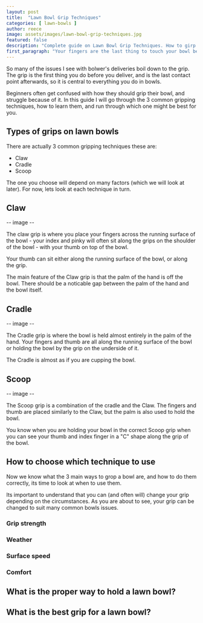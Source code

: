 ```yaml
---
layout: post
title:  "Lawn Bowl Grip Techniques"
categories: [ lawn-bowls ]
author: reece
image: assets/images/lawn-bowl-grip-techniques.jpg
featured: false
description: "Complete guide on Lawn Bowl Grip Techniques. How to girp a lawn bowl for outdoor and indoor bowls."
first_paragraph: "Your fingers are the last thing to touch your bowl before it heads up the rink. Therefore your grip is critical in maintaining control of your bowl during delivery."
---
```


So many of the issues I see with bolwer's deliveries boil down to the grip. The grip is the first thing you do before you deliver, and is the last contact point afterwards, so it is central to everything you do in bowls.

Beginners often get confused with how they should grip their bowl, and struggle because of it. In this guide I will go through the 3 common gripping techniques, how to learn them, and run through which one might be best for you.

## Types of grips on lawn bowls

There are actually 3 common gripping techniques these are:

- Claw
- Cradle
- Scoop

The one you choose will depend on many factors (which we will look at later). For now, lets look at each technique in turn.

## Claw

-- image --

The claw grip is where you place your fingers across the running surface of the bowl - your index and pinky will often sit along the grips on the shoulder of the bowl - with your thumb on top of the bowl.

Your thumb can sit either along the running surface of the bowl, or along the grip.

The main feature of the Claw grip is that the palm of the hand is off the bowl. There should be a noticable gap between the palm of the hand and the bowl itself.

## Cradle

-- image --

The Cradle grip is where the bowl is held almost entirely in the palm of the hand. Your fingers and thumb are all along the running surface of the bowl or holding the bowl by the grip on the underside of it.

The Cradle is almost as if you are cupping the bowl.

## Scoop

-- image --

The Scoop grip is a combination of the cradle and the Claw. The fingers and thumb are placed similarly to the Claw, but the palm is also used to hold the bowl.

You know when you are holding your bowl in the correct Scoop grip when you can see your thumb and index finger in a "C" shape along the grip of the bowl.

## How to choose which technique to use

Now we know what the 3 main ways to grop a bowl are, and how to do them correctly, its time to look at when to use them.

Its important to understand that you can (and often will) change your grip depending on the circumstances. As you are about to see, your grip can be changed to suit many common bowls issues.

### Grip strength




### Weather


### Surface speed


### Comfort

## What is the proper way to hold a lawn bowl?



## What is the best grip for a lawn bowl?
